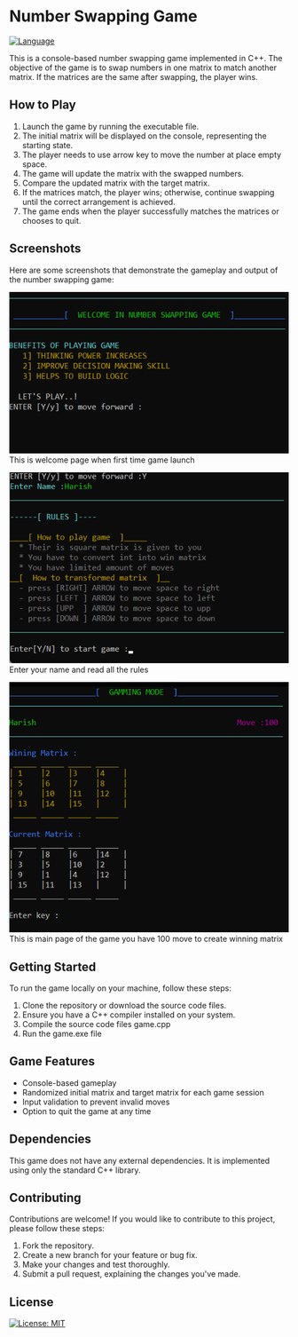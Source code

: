 # Number Swapping Game


[![Language](https://img.shields.io/badge/language-C%2B%2B-blue.svg)](https://en.cppreference.com/)



This is a console-based number swapping game implemented in C++. The objective of the game is to swap numbers in one matrix to match another matrix. If the matrices are the same after swapping, the player wins.

## How to Play

1. Launch the game by running the executable file.
2. The initial matrix will be displayed on the console, representing the starting state.
3. The player needs to use arrow key to move the number at place empty space.
4. The game will update the matrix with the swapped numbers.
5. Compare the updated matrix with the target matrix.
6. If the matrices match, the player wins; otherwise, continue swapping until the correct arrangement is achieved.
7. The game ends when the player successfully matches the matrices or chooses to quit.

## Screenshots

Here are some screenshots that demonstrate the gameplay and output of the number swapping game:

![Screenshot 1](Screenshot/welcomepage.png)
This is welcome page when first time game launch 

![Screenshot 2](Screenshot/rulespage.png)
Enter your name and read all the rules 

![Screenshot 3](Screenshot/gamingpage.png)
This is main page of the game you have 100 move to create winning matrix 


<!-- Add more screenshots and captions if needed -->


## Getting Started

To run the game locally on your machine, follow these steps:

1. Clone the repository or download the source code files.
2. Ensure you have a C++ compiler installed on your system.
3. Compile the source code files game.cpp
4. Run the game.exe file


## Game Features

- Console-based gameplay
- Randomized initial matrix and target matrix for each game session
- Input validation to prevent invalid moves
- Option to quit the game at any time

## Dependencies

This game does not have any external dependencies. It is implemented using only the standard C++ library.

## Contributing

Contributions are welcome! If you would like to contribute to this project, please follow these steps:

1. Fork the repository.
2. Create a new branch for your feature or bug fix.
3. Make your changes and test thoroughly.
4. Submit a pull request, explaining the changes you've made.

## License

[![License: MIT](https://img.shields.io/badge/License-MIT-yellow.svg)](https://opensource.org/licenses/MIT)


